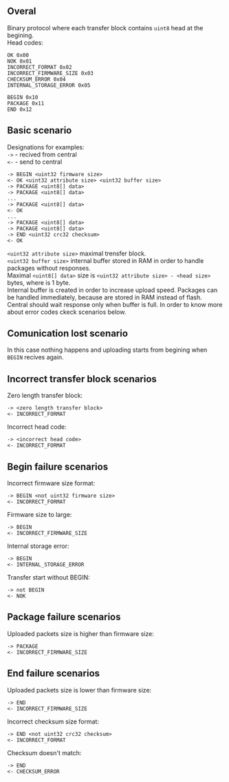 ## Overal
Binary protocol where each transfer block contains `uint8` head at the begining.\
Head codes:
```
OK 0x00
NOK 0x01
INCORRECT_FORMAT 0x02
INCORRECT_FIRMWARE_SIZE 0x03
CHECKSUM_ERROR 0x04
INTERNAL_STORAGE_ERROR 0x05

BEGIN 0x10
PACKAGE 0x11
END 0x12
```

## Basic scenario
Designations for examples:\
`->` - recived from central\
`<-` - send to central
```
-> BEGIN <uint32 firmware size>
<- OK <uint32 attribute size> <uint32 buffer size>
-> PACKAGE <uint8[] data>
-> PACKAGE <uint8[] data>
...
-> PACKAGE <uint8[] data>
<- OK
...
-> PACKAGE <uint8[] data>
-> PACKAGE <uint8[] data>
-> END <uint32 crc32 checksum>
<- OK
```
`<uint32 attribute size>` maximal trensfer block.\
`<uint32 buffer size>` internal buffer stored in RAM in order to handle packages without responses.\
Maximal `<uint8[] data>` size is `<uint32 attribute size> - <head size>` bytes, where <head size> is 1 byte.\
Internal buffer is created in order to increase upload speed. Packages can be handled immediately, because are stored in RAM instead of flash.
Central should wait response only when buffer is full.
In order to know more about error codes ckeck scenarios below.

## Comunication lost scenario
In this case nothing happens and uploading starts from begining when `BEGIN` recives again.

## Incorrect transfer block scenarios
Zero length transfer block:
```
-> <zero length transfer block>
<- INCORRECT_FORMAT
```
Incorrect head code:
```
-> <incorrect head code>
<- INCORRECT_FORMAT
```

## Begin failure scenarios
Incorrect firmware size format:
```
-> BEGIN <not uint32 firmware size>
<- INCORRECT_FORMAT
```
Firmware size to large:
```
-> BEGIN
<- INCORRECT_FIRMWARE_SIZE
```
Internal storage error:
```
-> BEGIN
<- INTERNAL_STORAGE_ERROR
```
Transfer start without BEGIN:
```
-> not BEGIN
<- NOK
```

## Package failure scenarios
Uploaded packets size is higher than firmware size:
```
-> PACKAGE
<- INCORRECT_FIRMWARE_SIZE
```

## End failure scenarios
Uploaded packets size is lower than firmware size:
```
-> END
<- INCORRECT_FIRMWARE_SIZE
```
Incorrect checksum size format:
```
-> END <not uint32 crc32 checksum>
<- INCORRECT_FORMAT
```
Checksum doesn't match:
```
-> END
<- CHECKSUM_ERROR
```